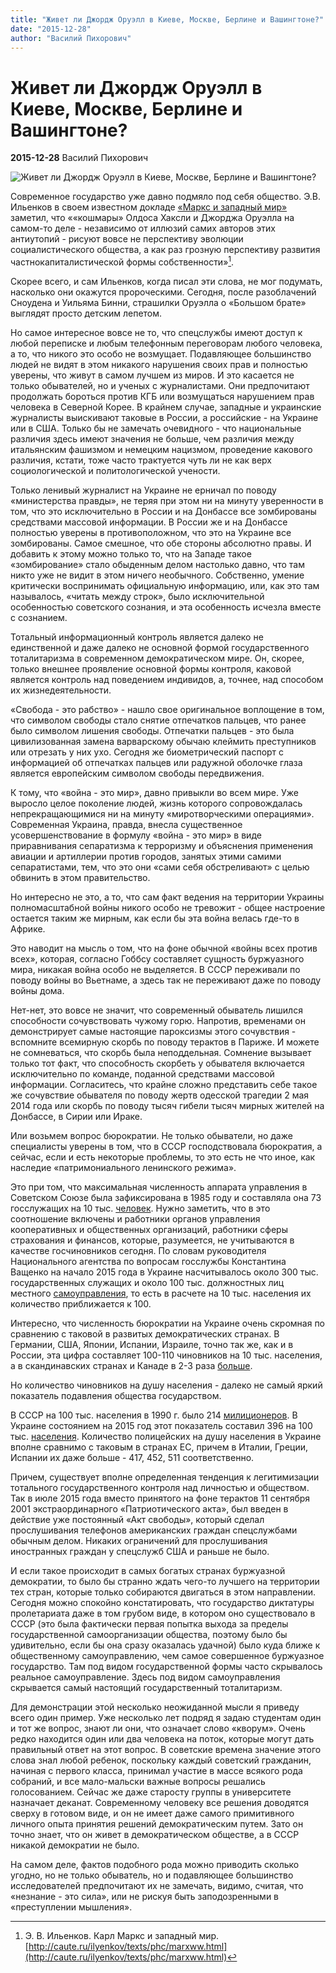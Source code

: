 ```yaml
---
title: "Живет ли Джордж Оруэлл в Киеве, Москве, Берлине и Вашингтоне?"
date: "2015-12-28"
author: "Василий Пихорович"
---
```


# Живет ли Джордж Оруэлл в Киеве, Москве, Берлине и Вашингтоне?

**2015-12-28** Василий Пихорович

![Живет ли Джордж Оруэлл в Киеве, Москве, Берлине и Вашингтоне?](https://encrypted-tbn1.gstatic.com/images?q=tbn:ANd9GcSBhpS8dUM9xKkUE6yhxCTljuCTPPaG4vmdAqk1U4WvMoZGMBdb)

Cовременное государство уже давно подмяло под себя общество. Э.В. Ильенков в своем известном докладе [«Маркс и западный мир»](http://caute.ru/ilyenkov/texts/phc/marxww.html) заметил, что ««кошмары» Олдоса Хаксли и Джорджа Оруэлла на самом-то деле - независимо от иллюзий самих авторов этих антиутопий - рисуют вовсе не перспективу эволюции социалистического общества, а как раз грозную перспективу развития частнокапиталистической формы собственности»[^1].

Скорее всего, и сам Ильенков, когда писал эти слова, не мог подумать, насколько они окажутся пророческими. Сегодня, после разоблачений Сноудена и Уильяма Бинни, страшилки Оруэлла о «Большом брате» выглядят просто детским лепетом.

Но самое интересное вовсе не то, что спецслужбы имеют доступ к любой переписке и любым телефонным переговорам любого человека, а то, что никого это особо не возмущает. Подавляющее большинство людей не видят в этом никакого нарушения своих прав и полностью уверены, что живут в самом лучшем из миров. И это касается не только обывателей, но и ученых с журналистами. Они предпочитают продолжать бороться против КГБ или возмущаться нарушением прав человека в Северной Корее. В крайнем случае, западные и украинские журналисты выискивают таковые в России, а российские - на Украине или в США. Только бы не замечать очевидного - что национальные различия здесь имеют значения не больше, чем различия между итальянским фашизмом и немецким нацизмом, проведение какового различия, кстати, тоже часто трактуется чуть ли не как верх социологической и политологической учености.

Только ленивый журналист на Украине не ерничал по поводу «министерства правды», не теряя при этом ни на минуту уверенности в том, что это исключительно в России и на Донбассе все зомбированы средствами массовой информации. В России же и на Донбассе полностью уверены в противоположном, что это на Украине все зомбированы. Самое смешное, что обе стороны абсолютно правы. И добавить к этому можно только то, что на Западе такое «зомбирование» стало обыденным делом настолько давно, что там никто уже не видит в этом ничего необычного. Собственно, умение критически воспринимать официальную информацию, или, как это там называлось, «читать между строк», было исключительной особенностью советского сознания, и эта особенность исчезла вместе с сознанием.

Тотальный информационный контроль является далеко не единственной и даже далеко не основной формой государственного тоталитаризма в современном демократическом мире. Он, скорее, только внешнее проявление основной формы контроля, каковой является контроль над поведением индивидов, а, точнее, над способом их жизнедеятельности.

«Свобода - это рабство» - нашло свое оригинальное воплощение в том, что символом свободы стало снятие отпечатков пальцев, что ранее было символом лишения свободы. Отпечатки пальцев - это была цивилизованная замена варварскому обычаю клеймить преступников или отрезать у них ухо. Сегодня же биометрический паспорт с информацией об отпечатках пальцев или радужной оболочке глаза является европейским символом свободы передвижения.

К тому, что «война - это мир», давно привыкли во всем мире. Уже выросло целое поколение людей, жизнь которого сопровождалась непрекращающимися ни на минуту «миротворческими операциями». Современная Украина, правда, внесла существенное усовершенствование в формулу «война - это мир» в виде приравнивания сепаратизма к терроризму и объяснения применения авиации и артиллерии против городов, занятых этими самими сепаратистами, тем, что это они «сами себя обстреливают» с целью обвинить в этом правительство.

Но интересно не это, а то, что сам факт ведения на территории Украины полномасштабной войны никого особо не тревожит - общее настроение остается таким же мирным, как если бы эта война велась где-то в Африке.

Это наводит на мысль о том, что на фоне обычной «войны всех против всех», которая, согласно Гоббсу составляет сущность буржуазного мира, никакая война особо не выделяется. В СССР переживали по поводу войны во Вьетнаме, а здесь так не переживают даже по поводу войны дома.

Нет-нет, это вовсе не значит, что современный обыватель лишился способности сочувствовать чужому горю. Напротив, временами он демонстрирует самые настоящие пароксизмы этого сочувствия - вспомните всемирную скорбь по поводу терактов в Париже. И можете не сомневаться, что скорбь была неподдельная. Сомнение вызывает только тот факт, что способность скорбеть у обывателя включается исключительно по команде, поданной средствами массовой информации. Согласитесь, что крайне сложно представить себе такое же сочувствие обывателя по поводу жертв одесской трагедии 2 мая 2014 года или скорбь по поводу тысяч гибели тысяч мирных жителей на Донбассе, в Сирии или Ираке.

Или возьмем вопрос бюрократии. Не только обыватели, но даже специалисты уверены в том, что в СССР господствовала бюрократия, а сейчас, если и есть некоторые проблемы, то это есть не что иное, как наследие «патримониального ленинского режима».

Это при том, что максимальная численность аппарата управления в Советском Союзе была зафиксирована в 1985 году и составляла она 73 госслужащих на 10 тыс. [человек](http://istmat.info/files/uploads/19967/sssr_1989_zanyatost.pdf%20). Нужно заметить, что в это соотношение включены и работники органов управления кооперативных и общественных организаций, работники сферы страхования и финансов, которые, разумеется, не учитываются в качестве госчиновников сегодня. По словам руководителя Национального агентства по вопросам госслужбы Константина Ващенко на начало 2015 года в Украине насчитывалось около 300 тыс. государственных служащих и около 100 тыс. должностных лиц местного [самоуправления](http://www.rbc.ua/rus/news/kontsu-g-kolichestvo-gossluzhashchih-sokratitsya-1427370039.html%20), то есть в расчете на 10 тыс. населения их количество приближается к 100.

Интересно, что численность бюрократии на Украине очень скромная по сравнению с таковой в развитых демократических странах. В Германии, США, Японии, Испании, Израиле, точно так же, как и в России, эта цифра составляет 100-110 чиновников на 10 тыс. населения, а в скандинавских странах и Канаде в 2-3 раза [больше](http://www.rbc.ru/economics/15/10/2014/543cfe56cbb20f8c4e0b98f2%20).

Но количество чиновников на душу населения - далеко не самый яркий показатель подавления общества государством.

В СССР на 100 тыс. населения в 1990 г. было 214 [милиционеров](http://gazeta.zn.ua/POLITICS/iz_chego_sostoit_gosudarstvo.html%20). В Украине состоянием на 2015 год этот показатель составил 396 на 100 тыс. [населения](http://www.unian.net/society/1095751-do-kontsa-goda-v-ukraine-budet-6-tyisyach-novyih-politseyskih-avakov.html%20). Количество полицейских на душу населения в Украине вполне сравнимо с таковым в странах ЕС, причем в Италии, Греции, Испании их даже больше - 417, 452, 511 соответственно.

Причем, существует вполне определенная тенденция к легитимизации тотального государственного контроля над личностью и обществом. Так в июле 2015 года вместо принятого на фоне терактов 11 сентября 2001 экстраординарного «Патриотического акта», был введен в действие уже постоянный «Акт свободы», который сделал прослушивания телефонов американских граждан спецслужбами обычным делом. Никаких ограничений для прослушивания иностранных граждан у спецслужб США и раньше не было.

И если такое происходит в самых богатых странах буржуазной демократии, то было бы странно ждать чего-то лучшего на территории тех стран, которые только собираются двигаться в этом направлении. Сегодня можно спокойно констатировать, что государство диктатуры пролетариата даже в том грубом виде, в котором оно существовало в СССР (это была фактически первая попытка выхода за пределы государственной самоорганизации общества, поэтому было бы удивительно, если бы она сразу оказалась удачной) было куда ближе к общественному самоуправлению, чем самое совершенное буржуазное государство. Там под видом государственной формы часто скрывалось реальное самоуправление. Здесь под видом самоуправления скрывается самый настоящий государственный тоталитаризм.

Для демонстрации этой несколько неожиданной мысли я приведу всего один пример. Уже несколько лет подряд я задаю студентам один и тот же вопрос, знают ли они, что означает слово «кворум». Очень редко находится один или два человека на поток, которые могут дать правильный ответ на этот вопрос. В советские времена значение этого слова знал любой ребенок, поскольку каждый советский гражданин, начиная с первого класса, принимал участие в массе всякого рода собраний, и все мало-мальски важные вопросы решались голосованием. Сейчас же даже старосту группы в университете назначает деканат. Современному человеку все решения доводятся сверху в готовом виде, и он не имеет даже самого примитивного личного опыта принятия решений демократическим путем. Зато он точно знает, что он живет в демократическом обществе, а в СССР никакой демократии не было.

На самом деле, фактов подобного рода можно приводить сколько угодно, но не только обыватель, но и подавляющее большинство исследователей предпочитают их не замечать, видимо, считая, что «незнание - это сила», или не рискуя быть заподозренными в «преступлении мышления».

[^1]: Э. В. Ильенков. Карл Маркс и западный мир. [http://caute.ru/ilyenkov/texts/phc/marxww.html](http://caute.ru/ilyenkov/texts/phc/marxww.html)